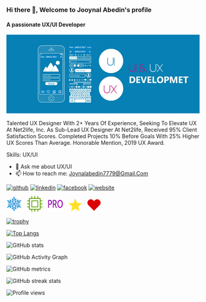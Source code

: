 ### Hi there 👋, Welcome to Jooynal Abedin's profile
#### A passionate UX/UI Developer 
![A passionate UX/UI Developer ](./ui-ux.jpg)

Talented UX Designer With 2+ Years Of Experience, Seeking To Elevate UX At Net2life, Inc. As Sub-Lead UX Designer At Net2life, Received 95% Client Satisfaction Scores. Completed Projects 10% Before Goals With 25% Higher UX Scores Than Average. Honorable Mention, 2019 UX Award.

Skills: UX/UI

- 💬 Ask me about UX/UI 
- 📫 How to reach me: Joynalabedin7779@Gmail.Com 


[<img src='https://cdn.jsdelivr.net/npm/simple-icons@3.0.1/icons/github.svg' alt='github' height='40'>](https://github.com/joynalabedin7779)  [<img src='https://cdn.jsdelivr.net/npm/simple-icons@3.0.1/icons/linkedin.svg' alt='linkedin' height='40'>](https://www.linkedin.com/in/md-joynal-abedin-a4649120a/)  [<img src='https://cdn.jsdelivr.net/npm/simple-icons@3.0.1/icons/facebook.svg' alt='facebook' height='40'>](https://www.facebook.com/mdjoynalabedin.joni)  [<img src='https://cdn.jsdelivr.net/npm/simple-icons@3.0.1/icons/icloud.svg' alt='website' height='40'>](joynalabedin7779.github.io)  

<a href='https://archiveprogram.github.com/'><img src='https://raw.githubusercontent.com/acervenky/animated-github-badges/master/assets/acbadge.gif' width='40' height='40'></a> <a href='https://docs.github.com/en/developers'><img src='https://raw.githubusercontent.com/acervenky/animated-github-badges/master/assets/devbadge.gif' width='40' height='40'></a> <a href='https://github.com/pricing'><img src='https://raw.githubusercontent.com/acervenky/animated-github-badges/master/assets/pro.gif' width='40' height='40'></a> <a href='https://stars.github.com/'><img src='https://raw.githubusercontent.com/acervenky/animated-github-badges/master/assets/starbadge.gif' width='35' height='35'></a> <a href='https://docs.github.com/en/github/supporting-the-open-source-community-with-github-sponsors'><img src='https://raw.githubusercontent.com/acervenky/animated-github-badges/master/assets/sponsorbadge.gif' width='35' height='35'></a> 

[![trophy](https://github-profile-trophy.vercel.app/?username=joynalabedin7779)](https://github.com/ryo-ma/github-profile-trophy)

[![Top Langs](https://github-readme-stats.vercel.app/api/top-langs/?username=joynalabedin7779)](https://github.com/anuraghazra/github-readme-stats)

![GitHub stats](https://github-readme-stats.vercel.app/api?username=joynalabedin7779&show_icons=true&count_private=true)  

![GitHub Activity Graph](https://activity-graph.herokuapp.com/graph?username=joynalabedin7779)  

![GitHub metrics](https://metrics.lecoq.io/joynalabedin7779)  

![GitHub streak stats](https://github-readme-streak-stats.herokuapp.com/?user=joynalabedin7779)  

![Profile views](https://gpvc.arturio.dev/joynalabedin7779)  
